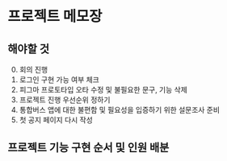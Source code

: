 # 프로젝트 메모장

## 해야할 것 

0. 회의 진행
1. 로그인 구현 가능 여부 체크
2. 피그마 프로토타입 오타 수정 및 불필요한 문구, 기능 삭제
3. 프로젝트 진행 우선순위 정하기
4. 통합버스 앱에 대한 불편함 및 필요성을 입증하기 위한 설문조사 준비 
5. 첫 공지 페이지 다시 작성 

## 프로젝트 기능 구현 순서 및 인원 배분

